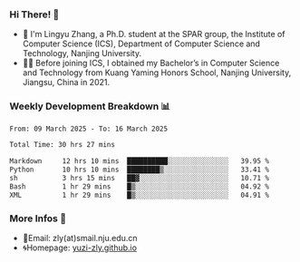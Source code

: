 ### Hi There! 👋 
- 🐳 I'm Lingyu Zhang, a Ph.D. student at the SPAR group, the Institute of Computer Science (ICS), Department of Computer Science and Technology, Nanjing University.
- 🧑‍🎓 Before joining ICS, I obtained my Bachelor’s in Computer Science and Technology from Kuang Yaming Honors School, Nanjing University, Jiangsu, China in 2021.

### Weekly Development Breakdown :bar_chart:

<!--START_SECTION:waka-->

```txt
From: 09 March 2025 - To: 16 March 2025

Total Time: 30 hrs 27 mins

Markdown     12 hrs 10 mins  ██████████░░░░░░░░░░░░░░░   39.95 %
Python       10 hrs 10 mins  ████████▒░░░░░░░░░░░░░░░░   33.41 %
sh           3 hrs 15 mins   ██▓░░░░░░░░░░░░░░░░░░░░░░   10.71 %
Bash         1 hr 29 mins    █▒░░░░░░░░░░░░░░░░░░░░░░░   04.92 %
XML          1 hr 29 mins    █▒░░░░░░░░░░░░░░░░░░░░░░░   04.91 %
```

<!--END_SECTION:waka-->

<!--
### Github Contributions :octocat:

![](https://raw.githubusercontent.com/yuzi-zly/yuzi-zly/output/github-contribution-grid-snake.svg)              
-->

### More Infos 📖

- 📧Email: zly(at)smail.nju.edu.cn
- 🌀Homepage: [yuzi-zly.github.io](https://yuzi-zly.github.io/)
